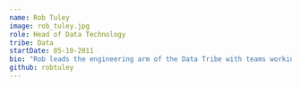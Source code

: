 ```yaml
---
name: Rob Tuley
image: rob_tuley.jpg
role: Head of Data Technology
tribe: Data
startDate: 05-10-2011
bio: "Rob leads the engineering arm of the Data Tribe with teams working on data warehousing via Hadoop, real time data streaming, Informix & Oracle management, and infrastructure automation & platform tooling."
github: robtuley
---
```


